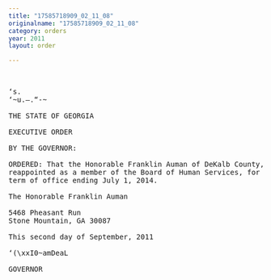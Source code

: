 ```yaml
---
title: "17585718909_02_11_08"
originalname: "17585718909_02_11_08"
category: orders
year: 2011
layout: order

---
```

<pre>
  

‘s.
‘~u.—.“-~

THE STATE OF GEORGIA

EXECUTIVE ORDER

BY THE GOVERNOR:

ORDERED: That the Honorable Franklin Auman of DeKalb County, Georgia, is
reappointed as a member of the Board of Human Services, for a
term of office ending July 1, 2014.

The Honorable Franklin Auman

5468 Pheasant Run
Stone Mountain, GA 30087

This second day of September, 2011

‘(\xxI0~amDeaL

GOVERNOR

</pre>

